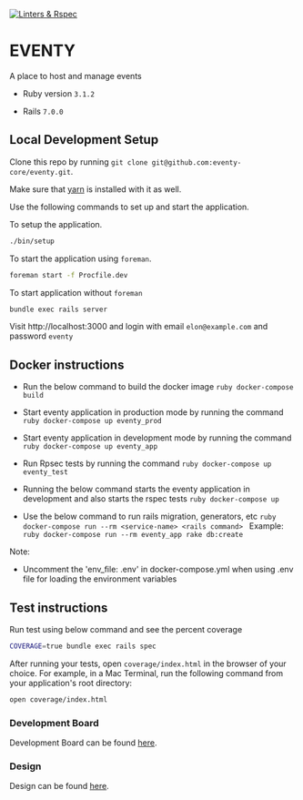 [![Linters & Rspec](https://github.com/eventy-core/eventy/actions/workflows/actions.yml/badge.svg)](https://github.com/eventy-core/eventy/actions/workflows/actions.yml)

# EVENTY

A place to host and manage events

- Ruby version `3.1.2`

- Rails `7.0.0`

## Local Development Setup

Clone this repo by running `git clone git@github.com:eventy-core/eventy.git`.

Make sure that [yarn](https://yarnpkg.com) is installed with it as well.

Use the following commands to set up and start the application.

To setup the application.

```bash
./bin/setup
```

To start the application using `foreman`.

```bash
foreman start -f Procfile.dev
```

To start application without `foreman`

```bash
bundle exec rails server
```

Visit http://localhost:3000 and login with email `elon@example.com` and password
`eventy`

## Docker instructions

- Run the below command to build the docker image `ruby docker-compose build `

- Start eventy application in production mode by running the command
  `ruby docker-compose up eventy_prod `

- Start eventy application in development mode by running the command
  `ruby docker-compose up eventy_app `

- Run Rpsec tests by running the command `ruby docker-compose up eventy_test `

- Running the below command starts the eventy application in development and
  also starts the rspec tests `ruby docker-compose up `

- Use the below command to run rails migration, generators, etc
  `ruby docker-compose run --rm <service-name> <rails command> ` Example:
  `ruby docker-compose run --rm eventy_app rake db:create `

Note:

- Uncomment the 'env_file: .env' in docker-compose.yml when using .env file for
  loading the environment variables

## Test instructions

Run test using below command and see the percent coverage

```bash
COVERAGE=true bundle exec rails spec
```

After running your tests, open `coverage/index.html` in the browser of your
choice. For example, in a Mac Terminal, run the following command from your
application's root directory:

```bash
open coverage/index.html
```

### Development Board

Development Board can be found
[here](https://github.com/eventy-core/eventy/projects/1).

### Design

Design can be found
[here](https://xd.adobe.com/view/1ee6ac98-7a2c-45c2-ad57-ae01bf660ae9-4bb5/).
